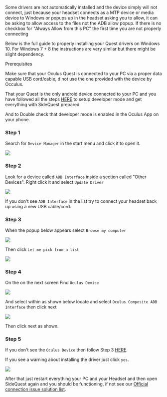 Some drivers are not automatically installed and the device simply will not connect, just because your headset connects as a MTP device or media device to Windows or popups up in the headset asking you to allow, it can be asking to allow access to the files not the ADB allow popup.
If there is no checkbox for "Always Allow from this PC" the first time you are not properly connecting

Below is the full guide to properly installing your Quest drivers on Windows 10. For Windows 7 + 8 the instructions are very similar but there might be slight dependency. 

Prerequisites

Make sure that your Oculus Quest is connected to your PC via a proper data capable USB cord/cable, d not use the one provided with the device by Occulus.

That your Quest is the only android device connected to your PC and you have followed all the steps [HERE](https://github.com/the-expanse/SideQuest/wiki/SideQuest-Setup-&-How-To-install) to setup developer mode and get everything with SideQuest prepared 

And to Double check that developer mode is enabled in the Oculus App on your phone.



### Step 1
Search for `Device Manager` in the start menu and click it to open it.

![](https://cdn.discordapp.com/attachments/541467913857662995/641732058309459978/Screenshot_781.png)



### Step 2
Look for a device called `ADB Interface` inside a section called "Other Devices". Right click it and select `Update Driver`

![](https://cdn.discordapp.com/attachments/541467913857662995/641728713603416075/Screenshot_780.png)

If you don't see `ADB Interface` in the list try to connect your headset back up using a new USB cable/cord.



### Step 3
When the popup below appears select `Browse my computer`

![](https://cdn.discordapp.com/attachments/541467913857662995/641735135414190090/Screenshot_779.png)

Then click `Let me pick from a list`

![](https://cdn.discordapp.com/attachments/541467913857662995/641734956950880260/Screenshot_783.png)

### Step 4
On the on the next screen Find `Oculus Device`

![](https://cdn.discordapp.com/attachments/541467913857662995/641738916373856277/Screenshot_784.png)

And select within as shown below locate and select `Oculus Composite ADB Interface` then click next

![](https://cdn.discordapp.com/attachments/541467913857662995/641736416199442434/1_2.png)

Then click next as shown.

### Step 5


If you don't see the `Oculus Device` then follow Step 3 [HERE](https://github.com/the-expanse/SideQuest/wiki/SideQuest-Setup-&-How-To-install#step-3-install-drivers-windows-users-only).


If you see a warning about installing the driver just click `yes`.

![](https://cdn.discordapp.com/attachments/541467913857662995/641731673871876118/Screenshot_782.png)



After that just restart everything your PC and your Headset and then open SideQuest again and you should be functioning, if not see our [Official connection issue solution list](https://github.com/the-expanse/SideQuest/wiki/I-am-having-issues-Connecting-,-what-do-i-do%3F).